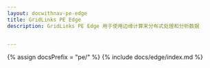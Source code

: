 ```yaml
---
layout: docwithnav-pe-edge
title: GridLinks PE Edge
description: GridLinks PE Edge 用于使用边缘计算来分布式处理和分析数据


---
```


{% assign docsPrefix = "pe/" %}
{% include docs/edge/index.md %}